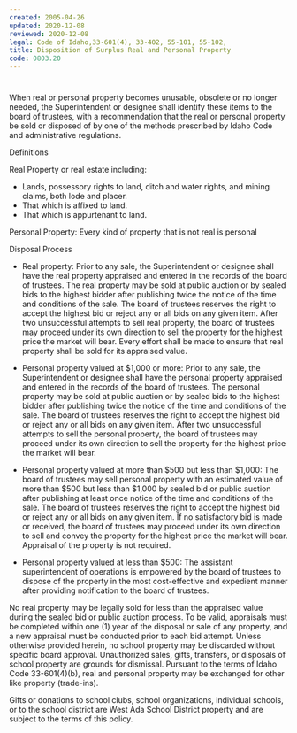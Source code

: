 ```yaml
---
created: 2005-04-26
updated: 2020-12-08
reviewed: 2020-12-08
legal: Code of Idaho,33-601(4), 33-402, 55-101, 55-102,
title: Disposition of Surplus Real and Personal Property
code: 0803.20
---
```


#  

When real or personal property becomes unusable, obsolete or no longer needed, the Superintendent or designee
shall identify these items to the board of trustees, with a recommendation that the real or personal property be sold
or disposed of by one of the methods prescribed by Idaho Code and administrative regulations.

Definitions

Real Property or real estate including:


- Lands, possessory rights to land, ditch and water rights, and mining claims, both lode and placer.
- That which is affixed to land.
- That which is appurtenant to land.

Personal Property: Every kind of property that is not real is personal

Disposal Process


- Real property: Prior to any sale, the Superintendent or designee shall have the real property appraised and
entered in the records of the board of trustees. The real property may be sold at public auction or by sealed
bids to the highest bidder after publishing twice the notice of the time and conditions of the sale. The board of
trustees reserves the right to accept the highest bid or reject any or all bids on any given item. After two
unsuccessful attempts to sell real property, the board of trustees may proceed under its own direction to sell
the property for the highest price the market will bear. Every effort shall be made to ensure that real property
shall be sold for its appraised value.


- Personal property valued at $1,000 or more: Prior to any sale, the Superintendent or designee shall have the
personal property appraised and entered in the records of the board of trustees. The personal property may be
sold at public auction or by sealed bids to the highest bidder after publishing twice the notice of the time and
conditions of the sale. The board of trustees reserves the right to accept the highest bid or reject any or all bids
on any given item. After two unsuccessful attempts to sell the personal property, the board of trustees may
proceed under its own direction to sell the property for the highest price the market will bear.


- Personal property valued at more than $500 but less than $1,000: The board of trustees may sell personal
property with an estimated value of more than $500 but less than $1,000 by sealed bid or public auction after
publishing at least once notice of the time and conditions of the sale. The board of trustees reserves the right
to accept the highest bid or reject any or all bids on any given item. If no satisfactory bid is made or received,
the board of trustees may proceed under its own direction to sell and convey the property for the highest price
the market will bear. Appraisal of the property is not required.


- Personal property valued at less than $500: The assistant superintendent of operations is empowered by the
board of trustees to dispose of the property in the most cost-effective and expedient manner after providing
notification to the board of trustees.


No real property may be legally sold for less than the appraised value during the sealed bid or public auction
process. To be valid, appraisals must be completed within one (1) year of the disposal or sale of any property,
and a new appraisal must be conducted prior to each bid attempt. Unless otherwise provided herein, no school
property may be discarded without specific board approval. Unauthorized sales, gifts, transfers, or disposals of
school property are grounds for dismissal. Pursuant to the terms of Idaho Code 33-601(4)(b), real and personal
property may be exchanged for other like property (trade-ins).


Gifts or donations to school clubs, school organizations, individual schools, or to the school district are West
Ada School District property and are subject to the terms of this policy.

